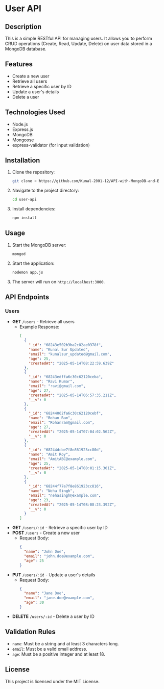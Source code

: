 # User API

## Description
This is a simple RESTful API for managing users. It allows you to perform CRUD operations (Create, Read, Update, Delete) on user data stored in a MongoDB database.

## Features
- Create a new user
- Retrieve all users
- Retrieve a specific user by ID
- Update a user's details
- Delete a user

## Technologies Used
- Node.js
- Express.js
- MongoDB
- Mongoose
- express-validator (for input validation)

## Installation
1. Clone the repository:
   ```bash
   git clone < https://github.com/Kunal-2001-12/API-with-MongoDB-and-Express.git  >
   ```
2. Navigate to the project directory:
   ```bash
   cd user-api
   ```
3. Install dependencies:
   ```bash
   npm install
   ```

## Usage
1. Start the MongoDB server:
   ```bash
   mongod
   ```
2. Start the application:
   ```bash
   nodemon app.js
   ```
3. The server will run on `http://localhost:3000`.

## API Endpoints
### Users
- **GET** `/users` - Retrieve all users
  - Example Response:
    ```json
    [
      {
        "_id": "68243e502b3ba2c82ae0378f",
        "name": "Kunal Sur Updated",
        "email": "kunalsur_updated@gmail.com",
        "age": 25,
        "createdAt": "2025-05-14T08:22:59.639Z"
      },
      {
        "_id": "68243edffa6c30c62120ceba",
        "name": "Ravi Kumar",
        "email": "ravi@gmail.com",
        "age": 27,
        "createdAt": "2025-05-14T06:57:35.211Z",
        "__v": 0
      },
      {
        "_id": "68244062fa6c30c62120cebf",
        "name": "Rohan Ram",
        "email": "Rohanram@gmail.com",
        "age": 27,
        "createdAt": "2025-05-14T07:04:02.562Z",
        "__v": 0
      },
      {
        "_id": "68244dcbe7f8e861923cc80d",
        "name": "Amit Roy",
        "email": "AmitABC@example.com",
        "age": 25,
        "createdAt": "2025-05-14T08:01:15.301Z",
        "__v": 0
      },
      {
        "_id": "68244f77e7f8e861923cc816",
        "name": "Neha Singh",
        "email": "nehasingh@example.com",
        "age": 23,
        "createdAt": "2025-05-14T08:08:23.392Z",
        "__v": 0
      }
    ]
    ```
- **GET** `/users/:id` - Retrieve a specific user by ID
- **POST** `/users` - Create a new user
  - Request Body:
    ```json
    {
      "name": "John Doe",
      "email": "john.doe@example.com",
      "age": 25
    }
    ```
- **PUT** `/users/:id` - Update a user's details
  - Request Body:
    ```json
    {
      "name": "Jane Doe",
      "email": "jane.doe@example.com",
      "age": 30
    }
    ```
- **DELETE** `/users/:id` - Delete a user by ID

## Validation Rules
- `name`: Must be a string and at least 3 characters long.
- `email`: Must be a valid email address.
- `age`: Must be a positive integer and at least 18.

## License
This project is licensed under the MIT License.
